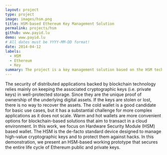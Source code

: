 ```yaml
---
layout: project
type: project
image: images/hsm.png
title: HSM-based Ethereum Key Management Solution
permalink: projects/hsm
github: www.payid.lu
demo: www.payid.lu
# All dates must be YYYY-MM-DD format!
date: 2014-04-12
labels:
  - HSM
  - Ethereum
  - Key
summary: The project is a key management solution based on the HSM technology to control the life cycle of Ethereum public and private keys. Alongside the cryptographic operations required for signing transactions.
---
```


The security of distributed applications backed by blockchain technology relies mainly on keeping the associated cryptographic keys (i.e. private keys) in well-protected storage. Since they are the unique proof of ownership of the underlying digital assets. If the keys are stolen or lost, there is no way
to recover the assets. The cold wallet is a good candidate for basic use cases, but it has a substantial challenge for more
complex applications as it does not scale. Warm and hot wallets are more convenient options for blockchain-based solutions that
aim to transact in a cloud environment. In this work, we focus on Hardware Security Module (HSM) based wallet. The HSM
is the de-facto standard device designed to manage high-value cryptographic keys and to protect them against hacks. In this
demonstration, we present an HSM-based working prototype that secures the entire life cycle of Ethereum public and private keys.

<div class="ui embed" data-url="https://www.youtube.com/watch?v=R0_-ZKoEGn8" data-placeholder="/images/demo.png"></div>


